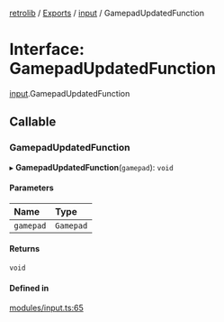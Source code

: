 [retrolib](../README.md) / [Exports](../modules.md) / [input](../modules/input.md) / GamepadUpdatedFunction

# Interface: GamepadUpdatedFunction

[input](../modules/input.md).GamepadUpdatedFunction

## Callable

### GamepadUpdatedFunction

▸ **GamepadUpdatedFunction**(`gamepad`): `void`

#### Parameters

| Name | Type |
| :------ | :------ |
| `gamepad` | `Gamepad` |

#### Returns

`void`

#### Defined in

[modules/input.ts:65](https://github.com/philbgarner/retrolib/blob/5cc28cc/src/modules/input.ts#L65)
